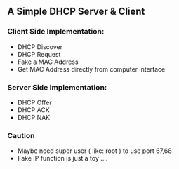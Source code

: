 ## A Simple DHCP Server & Client

### Client Side Implementation:
+ DHCP Discover
+ DHCP Request
+ Fake a MAC Address
+ Get MAC Address directly from computer interface

### Server Side Implementation:
+ DHCP Offer
+ DHCP ACK
+ DHCP NAK

### Caution
+ Maybe need super user ( like: root ) to use port 67,68
+ Fake IP function is just a toy ....
